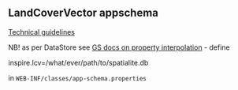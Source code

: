 ## LandCoverVector appschema

[Technical guidelines](http://inspire.ec.europa.eu/Themes/123/2892)

NB! as per DataStore see [GS docs on property interpolation](http://docs.geoserver.org/latest/en/user/data/app-schema/property-interpolation.html#example-property-file) - define

inspire.lcv=/what/ever/path/to/spatialite.db

in `WEB-INF/classes/app-schema.properties`
